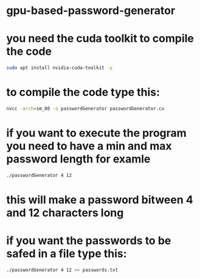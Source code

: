 # gpu-based-password-generator

# you need the cuda toolkit to compile the code
```bash
sudo apt install nvidia-cuda-toolkit -y
```
# to compile the code type this:
```bash
nvcc -arch=sm_80 -o passwordGenerator passwordGenerator.cu
```
# if you want to execute the program you need to have a min and max password length for examle
```bash
./passwordGenerator 4 12
```
# this will make a password bitween 4 and 12 characters long

# if you want the passwords to be safed in a file type this:
```bash
./passwordGenerator 4 12 >> passwords.txt
```
